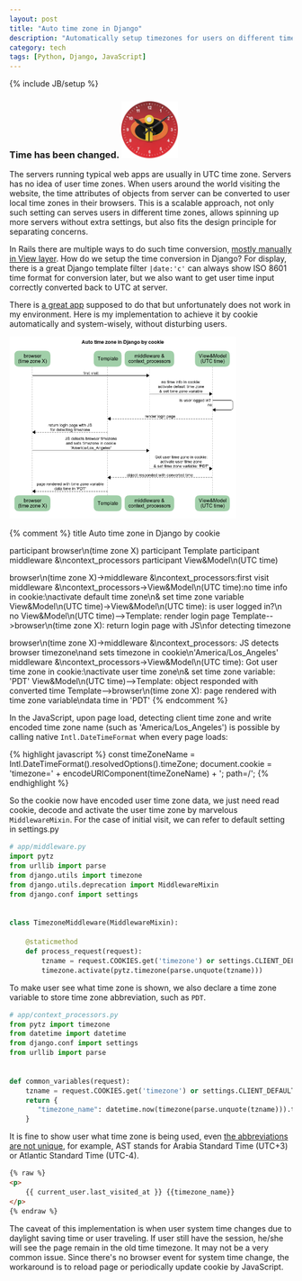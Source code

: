 ```yaml
---
layout: post
title: "Auto time zone in Django"
description: "Automatically setup timezones for users on different time zones"
category: tech
tags: [Python, Django, JavaScript]
---
```

{% include JB/setup %}
### Time has been changed. <img src="/assets/imgs/incredibles_watch_skin.png"  alt="watch skin of incredibles" width="20%"/>

The servers running typical web apps are usually in UTC time zone.  Servers has no idea of user time zones. When users around the world visiting the website, the time attributes of objects from server can be converted to user local time zones in their browsers.  This is a scalable approach, not only such setting can serves users in different time zones, allows spinning up more servers without extra settings, but also fits the design principle for separating concerns.

In Rails there are multiple ways to do such time conversion, [mostly manually in View layer](https://medium.com/@theodorelaurent/display-time-in-user-local-time-in-rails-212155fa6447).  How do we setup the time conversion in Django? For display, there is a great Django template filter ```|date:'c'``` can always show ISO 8601 time format for conversion later, but we also want to get user time input correctly converted back to UTC at server.

There is [a great app](https://github.com/adamcharnock/django-tz-detect) supposed to do that but unfortunately does not work in my environment. Here is my implementation to achieve it by cookie automatically and system-wisely, without disturbing users.

<img src="/assets/imgs/Auto_time_zone_in_Django_by_cookie.png"  alt="watch skin of incredibles" width="80%"/>

{% comment %}
title Auto time zone in Django by cookie

participant browser\n(time zone X)
participant Template
participant middleware &\ncontext_processors
participant View&Model\n(UTC time)

browser\n(time zone X)->middleware &\ncontext_processors:first visit
middleware &\ncontext_processors->View&Model\n(UTC time):no time info in cookie:\nactivate default time zone\n& set time zone variable
View&Model\n(UTC time)->View&Model\n(UTC time): is user logged in?\n no
View&Model\n(UTC time)-->Template: render login page
Template-->browser\n(time zone X): return login page with JS\nfor detecting timezone 

browser\n(time zone X)->middleware &\ncontext_processors: JS detects browser timezone\nand sets timezone in cookie\n'America/Los_Angeles'
middleware &\ncontext_processors->View&Model\n(UTC time): Got user time zone in cookie:\nactivate user time zone\n& set time zone variable: 'PDT'
View&Model\n(UTC time)-->Template: object responded with converted time
Template-->browser\n(time zone X): page rendered with time zone variable\ndata time in 'PDT'
{% endcomment %}

In the JavaScript, upon page load, detecting client time zone and write encoded time zone name (such as 'America/Los_Angeles') is possible by calling native ```Intl.DateTimeFormat``` when every page loads:

{% highlight javascript %}
const timeZoneName = Intl.DateTimeFormat().resolvedOptions().timeZone;
document.cookie = 'timezone=' + encodeURIComponent(timeZoneName) + '; path=/';
{% endhighlight %}

So the cookie now have encoded user time zone data, we just need read cookie, decode and activate the user time zone by marvelous ```MiddlewareMixin```.  For the case of initial visit, we can refer to default setting in settings.py

```python
# app/middleware.py
import pytz
from urllib import parse
from django.utils import timezone
from django.utils.deprecation import MiddlewareMixin
from django.conf import settings


class TimezoneMiddleware(MiddlewareMixin):

    @staticmethod
    def process_request(request):
        tzname = request.COOKIES.get('timezone') or settings.CLIENT_DEFAULT_TIME_ZONE
        timezone.activate(pytz.timezone(parse.unquote(tzname)))
```

To make user see what time zone is shown, we also declare a time zone variable to store time zone abbreviation, such as ```PDT```.

```python
# app/context_processors.py
from pytz import timezone
from datetime import datetime
from django.conf import settings
from urllib import parse


def common_variables(request):
    tzname = request.COOKIES.get('timezone') or settings.CLIENT_DEFAULT_TIME_ZONE
    return {
       "timezone_name": datetime.now(timezone(parse.unquote(tzname))).tzname()
    }

```

It is fine to show user what time zone is being used, even [the abbreviations are not unique](https://en.wikipedia.org/wiki/List_of_time_zone_abbreviations), for example, AST stands for Arabia Standard Time (UTC+3) or Atlantic Standard Time (UTC-4).

```html
{% raw %}
<p>
    {{ current_user.last_visited_at }} {{timezone_name}}
</p>
{% endraw %}
```

The caveat of this implementation is when user system time changes due to daylight saving time or user traveling. If user still have the session, he/she will see the page remain in the old time timezone.  It may not be a very common issue. Since there's no browser event for system time change, the workaround is to reload page or periodically update cookie by JavaScript.